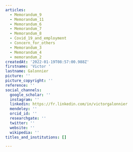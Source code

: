 ```yaml
---
articles:
  - Memorandum_9
  - Memorandum_11
  - Memorandum_6
  - Memorandum_7
  - Memorandum_8
  - Covid_19_and_employment
  - Concern_for_others
  - Memorandum_3
  - Memorandum_4
  - memorandum_2
createdAt: '2022-01-19T08:57:00.988Z'
firstname: 'Victor '
lastname: Galonnier
picture: ''
picture_copyright: ''
reference: ''
social_channels:
  google_scholar: ''
  instagram: ''
  linkedin: https://fr.linkedin.com/in/victorgalonnier
  mendeley: ''
  orcid_id: ''
  researchgate: ''
  twitter: ''
  website: ''
  wikipedia: ''
titles_and_institutions: []

---
```

